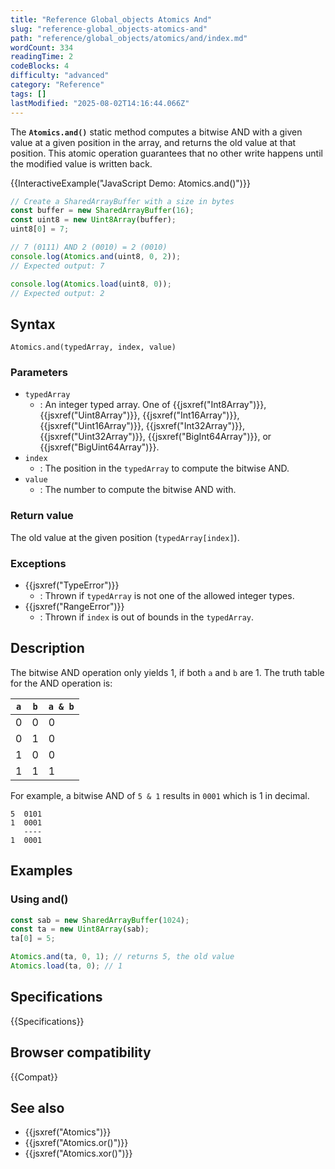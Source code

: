 ```yaml
---
title: "Reference Global_objects Atomics And"
slug: "reference-global_objects-atomics-and"
path: "reference/global_objects/atomics/and/index.md"
wordCount: 334
readingTime: 2
codeBlocks: 4
difficulty: "advanced"
category: "Reference"
tags: []
lastModified: "2025-08-02T14:16:44.066Z"
---
```



The **`Atomics.and()`** static
method computes a bitwise AND with a given value at a given position in the array, and
returns the old value at that position. This atomic operation guarantees that no other
write happens until the modified value is written back.

{{InteractiveExample("JavaScript Demo: Atomics.and()")}}

```js interactive-example
// Create a SharedArrayBuffer with a size in bytes
const buffer = new SharedArrayBuffer(16);
const uint8 = new Uint8Array(buffer);
uint8[0] = 7;

// 7 (0111) AND 2 (0010) = 2 (0010)
console.log(Atomics.and(uint8, 0, 2));
// Expected output: 7

console.log(Atomics.load(uint8, 0));
// Expected output: 2
```

## Syntax

```js-nolint
Atomics.and(typedArray, index, value)
```

### Parameters

- `typedArray`
  - : An integer typed array. One of {{jsxref("Int8Array")}}, {{jsxref("Uint8Array")}},
    {{jsxref("Int16Array")}}, {{jsxref("Uint16Array")}}, {{jsxref("Int32Array")}},
    {{jsxref("Uint32Array")}}, {{jsxref("BigInt64Array")}}, or
    {{jsxref("BigUint64Array")}}.
- `index`
  - : The position in the `typedArray` to compute the bitwise AND.
- `value`
  - : The number to compute the bitwise AND with.

### Return value

The old value at the given position
(`typedArray[index]`).

### Exceptions

- {{jsxref("TypeError")}}
  - : Thrown if `typedArray` is not one of the allowed integer types.
- {{jsxref("RangeError")}}
  - : Thrown if `index` is out of bounds in the `typedArray`.

## Description

The bitwise AND operation only yields 1, if both `a` and `b` are
1\. The truth table for the AND operation is:

| `a` | `b` | `a & b` |
| --- | --- | ------- |
| 0   | 0   | 0       |
| 0   | 1   | 0       |
| 1   | 0   | 0       |
| 1   | 1   | 1       |

For example, a bitwise AND of `5 & 1` results in `0001` which
is 1 in decimal.

```plain
5  0101
1  0001
   ----
1  0001
```

## Examples

### Using and()

```js
const sab = new SharedArrayBuffer(1024);
const ta = new Uint8Array(sab);
ta[0] = 5;

Atomics.and(ta, 0, 1); // returns 5, the old value
Atomics.load(ta, 0); // 1
```

## Specifications

{{Specifications}}

## Browser compatibility

{{Compat}}

## See also

- {{jsxref("Atomics")}}
- {{jsxref("Atomics.or()")}}
- {{jsxref("Atomics.xor()")}}
